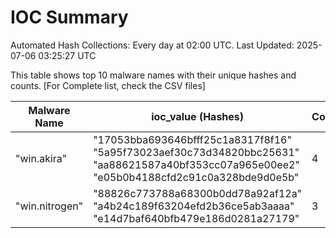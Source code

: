 # IOC Summary

Automated Hash Collections: Every day at 02:00 UTC. Last Updated: 2025-07-06 03:25:27 UTC

This table shows top 10 malware names with their unique hashes and counts. [For Complete list, check the CSV files]

| Malware Name | ioc_value (Hashes) | Count |
|--------------|--------------------|-------|
|  "win.akira" |  "17053bba693646bfff25c1a8317f8f16"<br> "5a95f73023aef30c73d34820bbc25631"<br> "aa88621587a40bf353cc07a965e00ee2"<br> "e05b0b4188cfd2c91c0a328bde9d0e5b" | 4 |
|  "win.nitrogen" |  "88826c773788a68300b0dd78a92af12a"<br> "a4b24c189f63204efd2b36ce5ab3aaaa"<br> "e14d7baf640bfb479e186d0281a27179" | 3 |